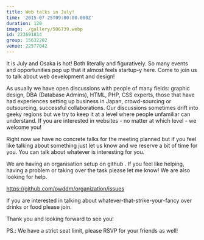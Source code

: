 ```yaml
---
title: Web talks in July!
time: '2015-07-25T09:00:00.000Z'
duration: 120
image: ./gallery/506739.webp
id: 223691814
group: 15632202
venue: 22577042
---
```


It is July and Osaka is hot! Both literally and figuratively. So many events and opportunities pop up that it almost feels startup-y here. Come to join us to talk about web development and design!

As usually we have open discussions with people of many fields: graphic design, DBA (Database Admins), HTML, PHP, CSS experts, those that have had experiences setting up business in Japan, crowd-sourcing or outsourcing, successful collaborations. Our discussions sometimes drift into geeky regions but we try to keep it at a level where people unfamiliar can understand. If you are interested in websites - no matter at which level - we welcome you!

Right now we have no concrete talks for the meeting planned but if you feel like talking about something just let us know and we reserve a bit of time for you. You can talk about whatever is interesting for you.

We are having an organisation setup on github . If you feel like helping, having a problem or taking over the task please let me know! We are also looking for help.

https://github.com/owddm/organization/issues

If you are interested in talking about whatever-that-strike-your-fancy over drinks or food please join.

Thank you and looking forward to see you!

PS.: We have a strict seat limit, please RSVP for your friends as well!
